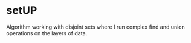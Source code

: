 # setUP
Algorithm working with disjoint sets where I run complex find and union operations on the layers of data.
